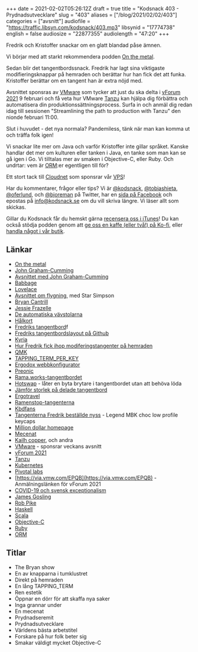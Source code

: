 +++
date = 2021-02-02T05:26:12Z
draft = true
title = "Kodsnack 403 - Prydnadsutvecklare"
slug = "403"
aliases = ["/blog/2021/02/02/403"]
categories = ["avsnitt"]
audiofile = "https://traffic.libsyn.com/kodsnack/403.mp3"
libsynid = "17774738"
english = false
audiosize = "22877355"
audiolength = "47:20"
+++

Fredrik och Kristoffer snackar om en glatt blandad påse ämnen.

Vi börjar med att starkt rekommendera podden [On the metal](https://oxide.computer/podcast/).

Sedan blir det tangentbordssnack. Fredrik har lagt sina viktigaste modifieringsknappar på hemraden och berättar hur han fick det att funka. Kristoffer berättar om en tangent han är extra nöjd med.

Avsnittet sponsras av [VMware](https://www.vmware.com/) som tycker att just du ska delta i [vForum 2021](https://via.vmw.com/EPQB) 9 februari och få veta hur VMware [Tanzu](https://tanzu.vmware.com/why-tanzu) kan hjälpa dig förbättra och automatisera din produktionssättningsprocess. Surfa in och anmäl dig redan idag till sessionen "Streamlining the path to production with Tanzu" den nionde februari 11:00.

Slut i huvudet - det nya normala? Pandemiless, tänk när man kan komma ut och träffa folk igen!

Vi snackar lite mer om Java och varför Kristoffer inte gillar språket. Kanske handlar det mer om kulturen eller tanken i Java, en tanke som man kan se gå igen i Go. Vi tilltalas mer av smaken i Objective-C, eller Ruby. Och undrtar: vem är [ORM](https://en.wikipedia.org/wiki/Object%E2%80%93relational_mapping):er egentligen till för?

Ett stort tack till [Cloudnet](http://www.cloudnet.se) som sponsrar vår [VPS](http://en.wikipedia.org/wiki/Virtual_private_server)!

Har du kommentarer, frågor eller tips? Vi är [@kodsnack](https://www.twitter.com/kodsnack), [@tobiashieta](https://www.twitter.com/tobiashieta), [@oferlund](https://www.twitter.com/oferlund), och [@bjoreman](https://www.twitter.com/bjoreman) på Twitter, har en [sida på Facebook](https://www.facebook.com/kodsnack) och epostas på [info@kodsnack.se](mailto:info@kodsnack.se) om du vill skriva längre. Vi läser allt som skickas.

Gillar du Kodsnack får du hemskt gärna [recensera oss i iTunes](http://itunes.apple.com/se/podcast/kodsnack/id561631498?l=en)! Du kan också stödja podden genom att <a href="https://ko-fi.com/kodsnack" rel="payment">ge oss en kaffe (eller två!) på Ko-fi</a>, eller [handla något i vår butik](https://shop.spreadshirt.se/kodsnack/).

## Länkar ##
* [On the metal](https://oxide.computer/podcast/)
* [John Graham-Cumming](https://en.wikipedia.org/wiki/John_Graham-Cumming)
* [Avsnittet med John Graham-Cumming](https://oxide.computer/podcast/on-the-metal-11-john-graham-cumming/)
* [Babbage](https://en.wikipedia.org/wiki/Charles_Babbage)
* [Lovelace](https://en.wikipedia.org/wiki/Ada_Lovelace)
* [Avsnittet om flygning](https://oxide.computer/podcast/on-the-metal-12-star-simpson/), med Star Simpson
* [Bryan Cantrill](https://en.wikipedia.org/wiki/Bryan_Cantrill)
* [Jessie Frazelle](https://blog.jessfraz.com/)
* [De automatiska vävstolarna](https://en.wikipedia.org/wiki/Power_loom)
* [Hålkort](https://en.wikipedia.org/wiki/Punched_card)
* [Fredriks tangentbord](https://bjoreman.com/thoughts/kyria.html)f
* [Fredriks tangentbordslayout på Github](https://github.com/bjoreman/qmk_firmware/blob/master/keyboards/kyria/keymaps/bjoreman/keymap.c)
* [Kyria](https://blog.splitkb.com/blog/introducing-the-kyria)
* [Hur Fredrik fick ihop modiferingstangenter på hemraden](https://bjoreman.com/diary/2021/2021-01-24.html)
* [QMK](https://qmk.fm/)
* [TAPPING_TERM_PER_KEY](https://docs.qmk.fm/#/tap_hold?id=tapping-term)
* [Ergodox webbkonfigurator](https://configure.ergodox-ez.com/ergodox-ez/layouts/Gl7eA/latest/config/tapping)
* [Preonic](https://olkb.com/collections/preonic)
* [Rama.works-tangentbordet](https://rama.works/#/m50a/)
* [Hotswap](https://kono.store/blogs/keyboards/what-is-keyboard-hotswap) - låter en byta brytare i tangentbordet utan att behöva löda
* [Jämför storlek på delade tangentbord](https://jhelvy.shinyapps.io/splitkbcompare/)
* [Ergotravel](https://www.reddit.com/r/MechanicalKeyboards/comments/84qhjc/introducing_the_ergotravel_a_travelsized_split/)
* [Ramenstop-tangenterna](https://kbdfans.com/collections/keycaps/products/ic-epbt-ramenstop)
* [Kbdfans](https://kbdfans.com/)
* [Tangenterna Fredrik beställde nyss](https://splitkb.com/collections/new-and-recently-updated/products/mbk-choc-low-profile-keycaps?variant=33283835035725) - Legend MBK choc low profile keycaps
* [Million dollar homepage](https://en.wikipedia.org/wiki/The_Million_Dollar_Homepage)
* [Mecenat](https://sv.wikipedia.org/wiki/Mecenat)
* [Kailh copper](https://www.keyboardco.com/blog/index.php/2017/11/an-introduction-to-kailh-switches-including-speed-box/), och andra
* [VMware](https://www.vmware.com/) - sponsrar veckans avsnitt
* [vForum 2021](https://via.vmw.com/EPQB)
* [Tanzu](https://tanzu.vmware.com/why-tanzu)
* [Kubernetes](https://en.wikipedia.org/wiki/Kubernetes)
* [Pivotal labs](https://tanzu.vmware.com/labs)
* [https://via.vmw.com/EPQB](https://via.vmw.com/EPQB) - Anmälningslänken för vForum 2021
* [COVID-19 och svensk exceptionalism](https://thedispatch.com/p/covid-19-and-the-failure-of-swedish)
* [James Gosling](https://en.wikipedia.org/wiki/James_Gosling)
* [Rob Pike](https://en.wikipedia.org/wiki/Rob_Pike)
* [Haskell](https://en.wikipedia.org/wiki/Haskell_%28programming_language%29)
* [Scala](https://en.wikipedia.org/wiki/Scala_%28programming_language%29)
* [Objective-C](https://en.wikipedia.org/wiki/Objective-C)
* [Ruby](https://en.wikipedia.org/wiki/Ruby_%28programming_language%29)
* [ORM](https://en.wikipedia.org/wiki/Object%E2%80%93relational_mapping)

## Titlar ##
* The Bryan show
* En av knapparna i tumklustret
* Direkt på hemraden
* En lång TAPPING_TERM
* Ren estetik
* Öppnar en dörr för att skaffa nya saker
* Inga grannar under
* En mecenat
* Prydnadseremit
* Prydnadsutvecklare
* Världens bästa arbetstitel
* Forskare på hur folk beter sig
* Smakar väldigt mycket Objective-C